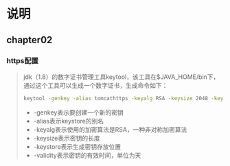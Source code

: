 # 说明
## chapter02
### https配置
> jdk（1.8）的数字证书管理工具keytool，该工具在$JAVA_HOME/bin下，通过这个工具可以生成一个数字证书，生成命令如下：
> ```bat
> keytool -genkey -alias tomcathttps -keyalg RSA -keysize 2048 -keystore sang.p12 -validity 365
> ```
> * -genkey表示要创建一个新的密钥
> * -alias表示keystore的别名
> * -keyalg表示使用的加密算法是RSA，一种非对称加密算法
> * -keysize表示密钥的长度
> * -keystore表示生成密钥存放位置
> * -validity表示密钥的有效时间，单位为天
